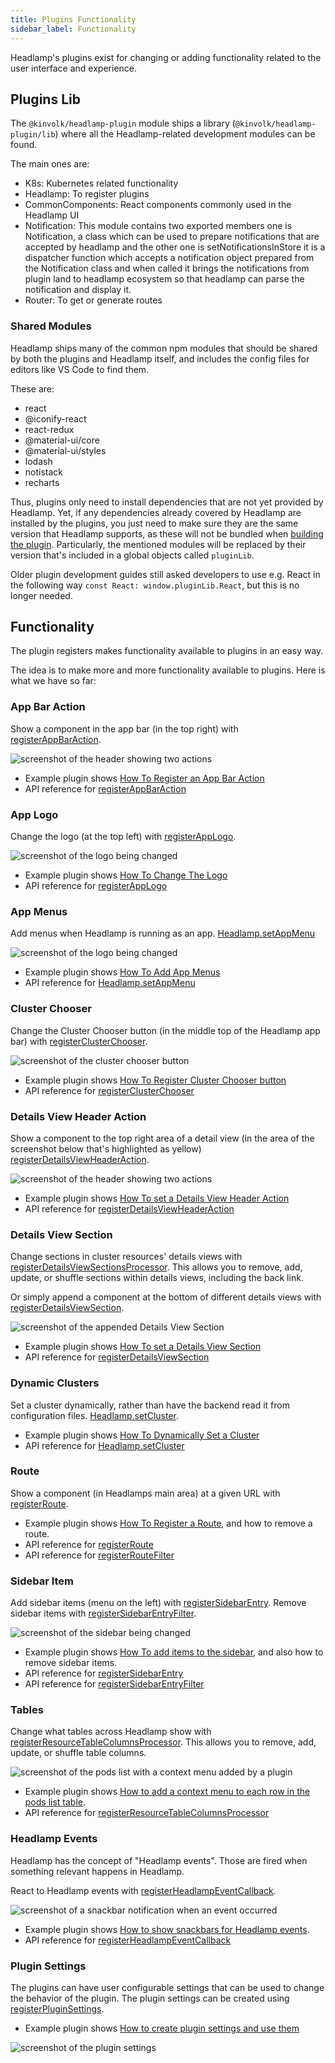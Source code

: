 ```yaml
---
title: Plugins Functionality
sidebar_label: Functionality
---
```


Headlamp's plugins exist for changing or adding functionality related to
the user interface and experience.

## Plugins Lib

The `@kinvolk/headlamp-plugin` module ships a library
(`@kinvolk/headlamp-plugin/lib`) where all the Headlamp-related development
modules can be found.

The main ones are:

- K8s: Kubernetes related functionality
- Headlamp: To register plugins
- CommonComponents: React components commonly used in the Headlamp UI
- Notification: This module contains two exported members one is Notification, a class which can be used to prepare notifications that are accepted by headlamp and the other one is setNotificationsInStore it is a dispatcher function which accepts a notification object prepared from the Notification class and when called it brings the notifications from plugin land to headlamp ecosystem so that headlamp can parse the notification and display it.
- Router: To get or generate routes

### Shared Modules

Headlamp ships many of the common npm modules that should be shared by both
the plugins and Headlamp itself, and includes the config files for editors
like VS Code to find them.

These are:

- react
- @iconify-react
- react-redux
- @material-ui/core
- @material-ui/styles
- lodash
- notistack
- recharts

Thus, plugins only need to install dependencies that are not yet provided by Headlamp.
Yet, if any dependencies already covered by Headlamp are installed by the plugins, you
just need to make sure they are the same version that Headlamp supports, as these will
not be bundled when [building the plugin](./building.md).
Particularly, the mentioned modules will be replaced by their version that's included
in a global objects called `pluginLib`.

Older plugin development guides still asked developers to use e.g. React in the following
way `const React: window.pluginLib.React`, but this is no longer needed.

## Functionality

The plugin registers makes functionality available to plugins in an easy way.

The idea is to make more and more functionality available to plugins. Here is
what we have so far:

### App Bar Action

Show a component in the app bar (in the top right) with
[registerAppBarAction](../api/modules/plugin_registry.md#registerappbaraction).

![screenshot of the header showing two actions](./images/podcounter_screenshot.png)

- Example plugin shows [How To Register an App Bar Action](https://github.com/headlamp-k8s/headlamp/tree/main/plugins/examples/pod-counter)
- API reference for [registerAppBarAction](../api/modules/plugin_registry.md#registerappbaraction)

### App Logo

Change the logo (at the top left) with
[registerAppLogo](../api/modules/plugin_registry.md#registerapplogo).

![screenshot of the logo being changed](./images/change-logo.png)

- Example plugin shows [How To Change The Logo](https://github.com/headlamp-k8s/headlamp/tree/main/plugins/examples/change-logo)
- API reference for [registerAppLogo](../api/modules/plugin_registry.md#registerapplogo)

### App Menus

Add menus when Headlamp is running as an app.
[Headlamp.setAppMenu](../api/classes/plugin_lib.Headlamp.md#setappmenu)

![screenshot of the logo being changed](./images/app-menus.png)

- Example plugin shows [How To Add App Menus](https://github.com/headlamp-k8s/headlamp/tree/main/plugins/examples/app-menus)
- API reference for [Headlamp.setAppMenu](../api/classes/plugin_lib.Headlamp.md#setappmenu)

### Cluster Chooser

Change the Cluster Chooser button (in the middle top of the Headlamp app bar) with
[registerClusterChooser](../api/modules/plugin_registry.md#registerclusterchooser).

![screenshot of the cluster chooser button](./images/cluster-chooser.png)

- Example plugin shows [How To Register Cluster Chooser button](https://github.com/headlamp-k8s/headlamp/tree/main/plugins/examples/clusterchooser)
- API reference for [registerClusterChooser](../api/modules/plugin_registry.md#registerclusterchooser)

### Details View Header Action

Show a component to the top right area of a detail view
(in the area of the screenshot below that's highlighted as yellow)
[registerDetailsViewHeaderAction](../api/modules/plugin_registry.md#registerdetailsviewheaderaction).

![screenshot of the header showing two actions](./images/header_actions_screenshot.png)

- Example plugin shows [How To set a Details View Header Action](https://github.com/headlamp-k8s/headlamp/tree/main/plugins/examples/details-view)
- API reference for [registerDetailsViewHeaderAction](../api/modules/plugin_registry.md#registerdetailsviewheaderaction)

### Details View Section

Change sections in cluster resources' details views with [registerDetailsViewSectionsProcessor](../api/modules/plugin_registry.md#registerdetailsviewsectionsprocessor). This allows you to remove, add, update, or shuffle sections within details views, including the back link.

Or simply append a component at the bottom of different details views with
[registerDetailsViewSection](../api/modules/plugin_registry.md#registerdetailsviewsection).

![screenshot of the appended Details View Section](./images/details-view.jpeg)

- Example plugin shows [How To set a Details View Section](https://github.com/headlamp-k8s/headlamp/tree/main/plugins/examples/details-view)
- API reference for [registerDetailsViewSection](../api/modules/plugin_registry.md#registerdetailsviewsection)

### Dynamic Clusters

Set a cluster dynamically, rather than have the backend read it from configuration files.
[Headlamp.setCluster](../api/classes/plugin_lib.Headlamp.md#setcluster).

- Example plugin shows [How To Dynamically Set a Cluster](https://github.com/headlamp-k8s/headlamp/tree/main/plugins/examples/dynamic-clusters)
- API reference for [Headlamp.setCluster](../api/classes/plugin_lib.Headlamp.md#setcluster)

### Route

Show a component (in Headlamps main area) at a given URL with
[registerRoute](../api/modules/plugin_registry.md#registerroute).

- Example plugin shows [How To Register a Route](https://github.com/headlamp-k8s/headlamp/tree/main/plugins/examples/sidebar), and how to remove a route.
- API reference for [registerRoute](../api/modules/plugin_registry.md#registerroute)
- API reference for [registerRouteFilter](../api/modules/plugin_registry.md#registerroutefilter)

### Sidebar Item

Add sidebar items (menu on the left) with
[registerSidebarEntry](../api/modules/plugin_registry.md#registersidebarentry).
Remove sidebar items with [registerSidebarEntryFilter](../api/modules/plugin_registry.md#registersidebarentryfilter).

![screenshot of the sidebar being changed](./images/sidebar.png)

- Example plugin shows [How To add items to the sidebar](https://github.com/headlamp-k8s/headlamp/tree/main/plugins/examples/sidebar), and also how to remove sidebar items.
- API reference for [registerSidebarEntry](../api/modules/plugin_registry.md#registersidebarentry)
- API reference for [registerSidebarEntryFilter](../api/modules/plugin_registry.md#registersidebarentryfilter)

### Tables

Change what tables across Headlamp show with [registerResourceTableColumnsProcessor](../api/modules/plugin_registry.md#registersidebarentry). This allows you to remove, add, update, or shuffle table columns.

![screenshot of the pods list with a context menu added by a plugin](./images/table-context-menu.png)

- Example plugin shows [How to add a context menu to each row in the pods list table](https://github.com/headlamp-k8s/headlamp/tree/main/plugins/examples/tables).
- API reference for [registerResourceTableColumnsProcessor](../api/modules/plugin_registry.md#registerresourcetablecolumnsprocessor)

### Headlamp Events

Headlamp has the concept of "Headlamp events". Those are fired when something relevant happens in Headlamp.

React to Headlamp events with [registerHeadlampEventCallback](../api/modules/plugin_registry.md#registerheadlampeventcallback).

![screenshot of a snackbar notification when an event occurred](./images/event-snackbar.png)

- Example plugin shows [How to show snackbars for Headlamp events](https://github.com/headlamp-k8s/headlamp/tree/main/plugins/examples/headlamp-events).
- API reference for [registerHeadlampEventCallback](../api/modules/plugin_registry.md#registerheadlampeventcallback)

### Plugin Settings

The plugins can have user configurable settings that can be used to change the behavior of the plugin. The plugin settings can be created using [registerPluginSettings](../api/modules/plugin_registry.md#registerpluginsettings).

- Example plugin shows [How to create plugin settings and use them](https://github.com/headlamp-k8s/headlamp/tree/main/plugins/examples/change-logo)

![screenshot of the plugin settings](./images/plugin-settings.png)
